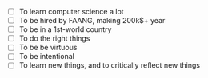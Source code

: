 
- [ ] To learn computer science a lot
- [ ] To be hired by FAANG, making 200k$+ year 
- [ ] To be in a 1st-world country 
- [ ] To do the right things 
- [ ] To be be virtuous 
- [ ] To be intentional 
- [ ] To learn new things, and to critically reflect new things

